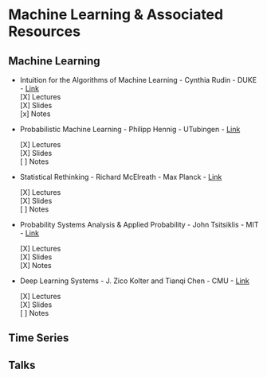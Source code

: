 # Machine Learning & Associated Resources

## Machine Learning
* Intuition for the Algorithms of Machine Learning - Cynthia Rudin - DUKE - [Link](https://users.cs.duke.edu/~cynthia/teaching.html) <br />
  [X] Lectures <br />
  [X] Slides <br />
  [x] Notes <br />

* Probabilistic Machine Learning - Philipp Hennig - UTubingen - [Link](https://uni-tuebingen.de/de/180804)

  [X] Lectures <br />
  [X] Slides <br />
  [ ] Notes <br />
  
* Statistical Rethinking - Richard McElreath - Max Planck - [Link](https://github.com/rmcelreath/stat_rethinking_2023)

  [X] Lectures <br />
  [X] Slides <br />
  [ ] Notes <br />
  
* Probability Systems Analysis & Applied Probability - John Tsitsiklis - MIT - [Link](https://ocw.mit.edu/courses/6-041sc-probabilistic-systems-analysis-and-applied-probability-fall-2013/pages/unit-i/)

  [X] Lectures <br />
  [X] Slides <br />
  [X] Notes <br />

* Deep Learning Systems - J. Zico Kolter and Tianqi Chen - CMU - [Link](https://dlsyscourse.org/)

  [X] Lectures <br />
  [X] Slides <br />
  [ ] Notes <br />


## Time Series


## Talks

